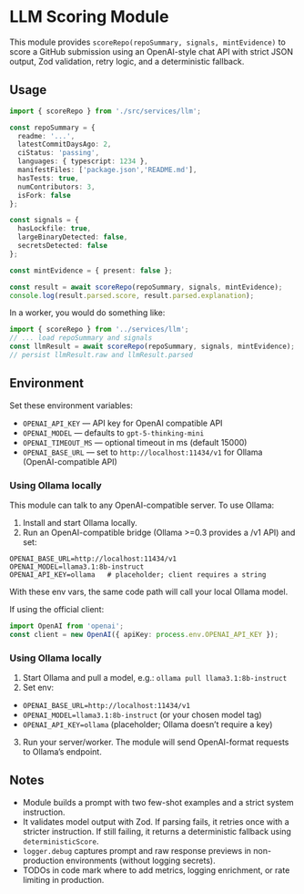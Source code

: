 # LLM Scoring Module

This module provides `scoreRepo(repoSummary, signals, mintEvidence)` to score a GitHub submission using an OpenAI-style chat API with strict JSON output, Zod validation, retry logic, and a deterministic fallback.

## Usage

```ts
import { scoreRepo } from './src/services/llm';

const repoSummary = {
  readme: '...',
  latestCommitDaysAgo: 2,
  ciStatus: 'passing',
  languages: { typescript: 1234 },
  manifestFiles: ['package.json','README.md'],
  hasTests: true,
  numContributors: 3,
  isFork: false
};

const signals = {
  hasLockfile: true,
  largeBinaryDetected: false,
  secretsDetected: false
};

const mintEvidence = { present: false };

const result = await scoreRepo(repoSummary, signals, mintEvidence);
console.log(result.parsed.score, result.parsed.explanation);
```

In a worker, you would do something like:

```ts
import { scoreRepo } from '../services/llm';
// ... load repoSummary and signals
const llmResult = await scoreRepo(repoSummary, signals, mintEvidence);
// persist llmResult.raw and llmResult.parsed
```

## Environment

Set these environment variables:

- `OPENAI_API_KEY` — API key for OpenAI compatible API
- `OPENAI_MODEL` — defaults to `gpt-5-thinking-mini`
- `OPENAI_TIMEOUT_MS` — optional timeout in ms (default 15000)
- `OPENAI_BASE_URL` — set to `http://localhost:11434/v1` for Ollama (OpenAI-compatible API)

### Using Ollama locally

This module can talk to any OpenAI-compatible server. To use Ollama:

1. Install and start Ollama locally.
2. Run an OpenAI-compatible bridge (Ollama >=0.3 provides a /v1 API) and set:

```
OPENAI_BASE_URL=http://localhost:11434/v1
OPENAI_MODEL=llama3.1:8b-instruct
OPENAI_API_KEY=ollama   # placeholder; client requires a string
```

With these env vars, the same code path will call your local Ollama model.

If using the official client:

```ts
import OpenAI from 'openai';
const client = new OpenAI({ apiKey: process.env.OPENAI_API_KEY });
```

### Using Ollama locally

1. Start Ollama and pull a model, e.g.: `ollama pull llama3.1:8b-instruct`
2. Set env:
  - `OPENAI_BASE_URL=http://localhost:11434/v1`
  - `OPENAI_MODEL=llama3.1:8b-instruct` (or your chosen model tag)
  - `OPENAI_API_KEY=ollama` (placeholder; Ollama doesn’t require a key)
3. Run your server/worker. The module will send OpenAI-format requests to Ollama’s endpoint.

## Notes
- Module builds a prompt with two few-shot examples and a strict system instruction.
- It validates model output with Zod. If parsing fails, it retries once with a stricter instruction. If still failing, it returns a deterministic fallback using `deterministicScore`.
- `logger.debug` captures prompt and raw response previews in non-production environments (without logging secrets).
- TODOs in code mark where to add metrics, logging enrichment, or rate limiting in production.
